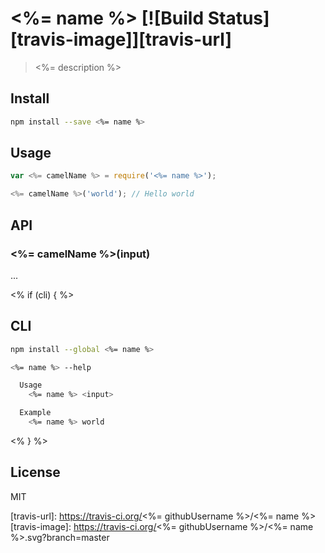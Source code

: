 # <%= name %> [![Build Status][travis-image]][travis-url]

> <%= description %>

## Install

```sh
npm install --save <%= name %>
```

## Usage

```js
var <%= camelName %> = require('<%= name %>');

<%= camelName %>('world'); // Hello world
```

## API

### <%= camelName %>(input)

...

<% if (cli) { %>
## CLI

```sh
npm install --global <%= name %>
```

```sh
<%= name %> --help

  Usage
    <%= name %> <input>

  Example
    <%= name %> world
```
<% } %>

## License

MIT

[travis-url]: https://travis-ci.org/<%= githubUsername %>/<%= name %>
[travis-image]: https://travis-ci.org/<%= githubUsername %>/<%= name %>.svg?branch=master
